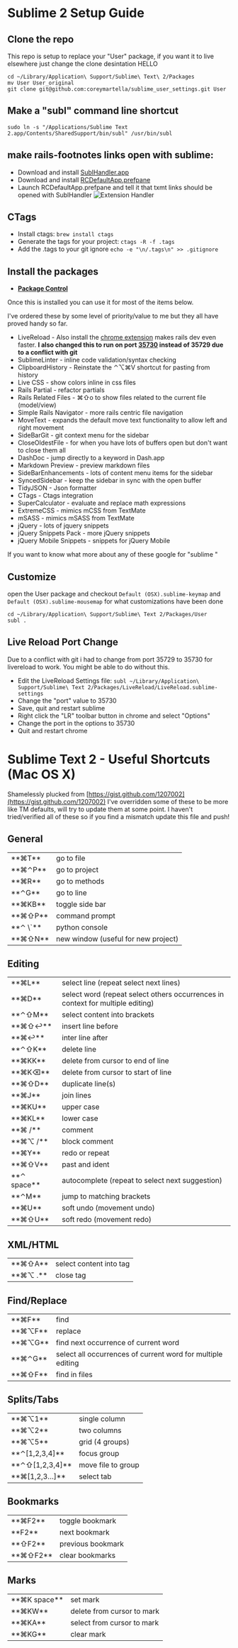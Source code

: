 # Sublime 2 Setup Guide

## Clone the repo

This repo is setup to replace your "User" package, if you want it to live elsewhere just change the clone desintation HELLO

    cd ~/Library/Application\ Support/Sublime\ Text\ 2/Packages
    mv User User_original
    git clone git@github.com:coreymartella/sublime_user_settings.git User

## Make a "subl" command line shortcut

    sudo ln -s "/Applications/Sublime Text 2.app/Contents/SharedSupport/bin/subl" /usr/bin/subl

## make rails-footnotes links open with sublime:

* Download and install [SublHandler.app](https://github.com/hiddenbek/subl-handler/downloads)
* Download and install [RCDefaultApp.prefpane](http://www.rubicode.com/Software/RCDefaultApp/)
* Launch RCDefaultApp.prefpane and tell it that txmt links should be opened with SublHandler
![Extension Handler](https://img.skitch.com/20120802-t4kh82g8qfmi9admuecs6u1dgy.jpg)

## CTags

* Install ctags: ```brew install ctags```
* Generate the tags for your project: ```ctags -R -f .tags```
* Add the .tags to your git ignore ```echo -e "\n/.tags\n" >> .gitignore```

## Install the packages

* __[Package Control](http://wbond.net/sublime_packages/package_control/installation)__

Once this is installed you can use it for most of the items below.

I've ordered these by some level of priority/value to me but they all have proved handy so far. 

* LiveReload - Also install the [chrome extension](https://chrome.google.com/webstore/detail/jnihajbhpnppcggbcgedagnkighmdlei) makes rails dev even faster. __I also changed this to run on port [35730](#livereload_port_change) instead of 35729 due to a conflict with git__
* SublimeLinter - inline code validation/syntax checking
* ClipboardHistory - Reinstate the ⌃⌥⌘V shortcut for pasting from history
* Live CSS - show colors inline in css files
* Rails Partial - refactor partials
* Rails Related Files - ⌘⇧o to show files related to the current file (model/view)
* Simple Rails Navigator - more rails centric file navigation
* MoveText - expands the default move text functionality to allow left and right movement
* SideBarGit - git context menu for the sidebar
* CloseOldestFile - for when you have lots of buffers open but don't want to close them all
* DashDoc - jump directly to a keyword in Dash.app
* Markdown Preview - preview markdown files
* SideBarEnhancements - lots of content menu items for the sidebar
* SyncedSidebar - keep the sidebar in sync with the open buffer
* TidyJSON - Json formatter
* CTags - Ctags integration
* SuperCalculator - evaluate and replace math expressions
* ExtremeCSS - mimics mCSS from TextMate
* mSASS - mimics mSASS from TextMate
* jQuery - lots of jquery snippets
* jQuery Snippets Pack - more jQuery snippets
* jQuery Mobile Snippets - snippets for jQuery Mobile

If you want to know what more about any of these google for "sublime <PACKAGE NAME>"

## Customize

open the User package and checkout ```Default (OSX).sublime-keymap``` and ```Default (OSX).sublime-mousemap``` for what customizations have been done

    cd ~/Library/Application\ Support/Sublime\ Text 2/Packages/User
    subl .

<a id='livereload_port_change' name='livereload_port_change'></a>
## Live Reload Port Change
Due to a conflict with git i had to change from port 35729 to 35730 for livereload to work. You might be able to do without this.

  * Edit the LiveReload Settings file: ```subl ~/Library/Application\ Support/Sublime\ Text 2/Packages/LiveReload/LiveReload.sublime-settings```
  * Change the "port" value to 35730
  * Save, quit and restart sublime
  * Right click the "LR" toolbar button in chrome and select "Options"
  * Change the port in the options to 35730
  * Quit and restart chrome


Sublime Text 2 - Useful Shortcuts (Mac OS X)
============================================

Shamelessly plucked from [https://gist.github.com/1207002](https://gist.github.com/1207002) I've overridden some of these to be more like TM defaults, will try to update them at some point. I haven't tried/verified all of these so if you find a mismatch update this file and push!

General
-------

  <table>
  <tr><td>**⌘T**     </td><td>go to file</td></tr>
  <tr><td>**⌘⌃P**    </td><td>go to project</td></tr>
  <tr><td>**⌘R**     </td><td>go to methods</td></tr>
  <tr><td>**⌃G**     </td><td>go to line</td></tr>
  <tr><td>**⌘KB**    </td><td>toggle side bar</td></tr>
  <tr><td>**⌘⇧P**    </td><td>command prompt</td></tr>
  <tr><td>**⌃ \`**   </td><td>python console</td></tr>
  <tr><td>**⌘⇧N**    </td><td>new window (useful for new project)</td></tr>
  </table>

Editing
-------

  <table>
  <tr><td>**⌘L**        </td><td>select line (repeat select next lines)</td></tr>
  <tr><td>**⌘D**        </td><td>select word (repeat select others occurrences in context for multiple editing)</td></tr>
  <tr><td>**⌃⇧M**       </td><td>select content into brackets</td></tr>
  <tr><td>**⌘⇧↩**       </td><td>insert line before</td></tr>
  <tr><td>**⌘↩**        </td><td>inter line after</td></tr>
  <tr><td>**⌃⇧K**       </td><td>delete line</td></tr>
  <tr><td>**⌘KK**       </td><td>delete from cursor to end of line</td></tr>
  <tr><td>**⌘K⌫**       </td><td>delete from cursor to start of line</td></tr>
  <tr><td>**⌘⇧D**       </td><td>duplicate line(s)</td></tr>
  <tr><td>**⌘J**        </td><td>join lines</td></tr>
  <tr><td>**⌘KU**       </td><td>upper case</td></tr>
  <tr><td>**⌘KL**       </td><td>lower case</td></tr>
  <tr><td>**⌘ /**       </td><td>comment</td></tr>
  <tr><td>**⌘⌥ /**      </td><td>block comment</td></tr>
  <tr><td>**⌘Y**        </td><td>redo or repeat</td></tr>
  <tr><td>**⌘⇧V**       </td><td>past and ident</td></tr>
  <tr><td>**⌃ space**   </td><td>autocomplete (repeat to select next suggestion)</td></tr>
  <tr><td>**⌃M**        </td><td>jump to matching brackets</td></tr>
  <tr><td>**⌘U**        </td><td>soft undo (movement undo)</td></tr>
  <tr><td>**⌘⇧U**       </td><td>soft redo (movement redo)</td></tr>
  </table>

XML/HTML
--------

  <table>
  <tr><td>**⌘⇧A**    </td><td>select content into tag</td></tr>
  <tr><td>**⌘⌥ .**   </td><td>close tag</td></tr>
  </table>

Find/Replace
------------

  <table>
  <tr><td>**⌘F**    </td><td>find</td></tr>
  <tr><td>**⌘⌥F**   </td><td>replace</td></tr>
  <tr><td>**⌘⌥G**   </td><td>find next occurrence of current word</td></tr>
  <tr><td>**⌘⌃G**   </td><td>select all occurrences of current word for multiple editing</td></tr>
  <tr><td>**⌘⇧F**   </td><td>find in files</td></tr>
  </table>

Splits/Tabs
-----------

  <table>
  <tr><td>**⌘⌥1**           </td><td>single column</td></tr>
  <tr><td>**⌘⌥2**           </td><td>two columns</td></tr>
  <tr><td>**⌘⌥5**           </td><td>grid (4 groups)</td></tr>
  <tr><td>**⌃[1,2,3,4]**    </td><td>focus group</td></tr>
  <tr><td>**⌃⇧[1,2,3,4]**   </td><td>move file to group</td></tr>
  <tr><td>**⌘[1,2,3…]**     </td><td>select tab</td></tr>
  </table>

Bookmarks
---------

  <table>
  <tr><td>**⌘F2**    </td><td>toggle bookmark</td></tr>
  <tr><td>**F2**     </td><td>next bookmark</td></tr>
  <tr><td>**⇧F2**    </td><td>previous bookmark</td></tr>
  <tr><td>**⌘⇧F2**   </td><td>clear bookmarks</td></tr>
  </table>

Marks
-----

  <table>
  <tr><td>**⌘K space**   </td><td>set mark</td></tr>
  <tr><td>**⌘KW**        </td><td>delete from cursor to mark</td></tr>
  <tr><td>**⌘KA**        </td><td>select from cursor to mark</td></tr>
  <tr><td>**⌘KG**        </td><td>clear mark</td></tr>
  </table>



